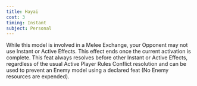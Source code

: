 ```yaml
---
title: Hayai
cost: 3
timing: Instant
subject: Personal
---
```

While this model is involved in a Melee Exchange, your Opponent may not use Instant or Active Effects.
This effect ends once the current activation is complete.
This feat always resolves before other Instant or Active Effects, regardless of the usual Active Player Rules Conflict resolution and can be used to prevent an Enemy model using a declared feat (No Enemy resources are expended).